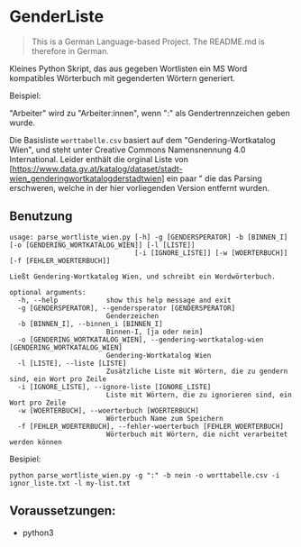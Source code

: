 # GenderListe

> This is a German Language-based Project. The README.md is therefore in German.

Kleines Python Skript, das aus gegeben Wortlisten ein MS Word kompatibles Wörterbuch mit gegenderten Wörtern generiert.

Beispiel:

"Arbeiter" wird zu "Arbeiter:innen", wenn ":" als Gendertrennzeichen geben wurde.

Die Basisliste `worttabelle.csv` basiert auf dem "Gendering-Wortkatalog Wien", und steht unter Creative Commons Namensnennung 4.0 International.
Leider enthält die orginal Liste von [https://www.data.gv.at/katalog/dataset/stadt-wien_genderingwortkatalogderstadtwien] ein paar " die das Parsing erschweren, welche in der hier vorliegenden Version entfernt wurden.

## Benutzung

```
usage: parse_wortliste_wien.py [-h] -g [GENDERSPERATOR] -b [BINNEN_I] [-o [GENDERING_WORTKATALOG_WIEN]] [-l [LISTE]]
                               [-i [IGNORE_LISTE]] [-w [WOERTERBUCH]] [-f [FEHLER_WOERTERBUCH]]

Ließt Gendering-Wortkatalog Wien, und schreibt ein Wordwörterbuch.

optional arguments:
  -h, --help            show this help message and exit
  -g [GENDERSPERATOR], --gendersperator [GENDERSPERATOR]
                        Genderzeichen
  -b [BINNEN_I], --binnen_i [BINNEN_I]
                        Binnen-I, [ja oder nein]
  -o [GENDERING_WORTKATALOG_WIEN], --gendering-wortkatalog-wien [GENDERING_WORTKATALOG_WIEN]
                        Gendering-Wortkatalog Wien
  -l [LISTE], --liste [LISTE]
                        Zusätzliche Liste mit Wörtern, die zu gendern sind, ein Wort pro Zeile
  -i [IGNORE_LISTE], --ignore-liste [IGNORE_LISTE]
                        Liste mit Wörtern, die zu ignorieren sind, ein Wort pro Zeile
  -w [WOERTERBUCH], --woerterbuch [WOERTERBUCH]
                        Wörterbuch Name zum Speichern
  -f [FEHLER_WOERTERBUCH], --fehler-woerterbuch [FEHLER_WOERTERBUCH]
                        Wörterbuch mit Wörtern, die nicht verarbeitet werden können
```

Besipiel:

```
python parse_wortliste_wien.py -g ":" -b nein -o worttabelle.csv -i ignor_liste.txt -l my-list.txt
```

## Voraussetzungen:

* python3